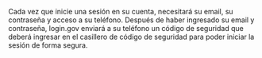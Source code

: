 Cada vez que inicie una sesión en su cuenta, necesitará su email, su contraseña y acceso a su teléfono. Después de haber ingresado su email y contraseña, login.gov enviará a su teléfono un código de seguridad que deberá ingresar en el casillero de código de seguridad para poder iniciar la sesión de forma segura.